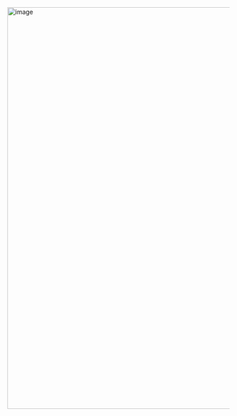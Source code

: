 <img width="1845" height="913" alt="image" src="https://github.com/user-attachments/assets/d8bb616e-05a8-46b2-b28a-dce48e7fc549" />
